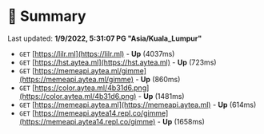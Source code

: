 # 📖 Summary
Last updated: **1/9/2022, 5:31:07 PG "Asia/Kuala_Lumpur"**

- `GET` [https://lilr.ml](https://lilr.ml) - **Up** (4037ms)
- `GET` [https://hst.aytea.ml](https://hst.aytea.ml) - **Up** (723ms)
- `GET` [https://memeapi.aytea.ml/gimme](https://memeapi.aytea.ml/gimme) - **Up** (860ms)
- `GET` [https://color.aytea.ml/4b31d6.png](https://color.aytea.ml/4b31d6.png) - **Up** (1481ms)
- `GET` [https://memeapi.aytea.ml](https://memeapi.aytea.ml) - **Up** (614ms)
- `GET` [https://memeapi.aytea14.repl.co/gimme](https://memeapi.aytea14.repl.co/gimme) - **Up** (1658ms)
